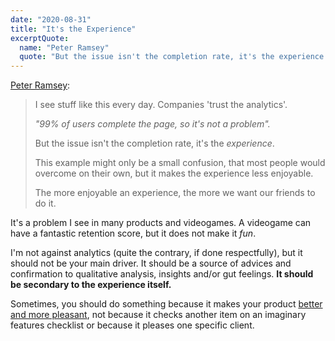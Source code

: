 ```yaml
---
date: "2020-08-31"
title: "It's the Experience"
excerptQuote:
  name: "Peter Ramsey"
  quote: "But the issue isn't the completion rate, it's the experience."
---
```


[Peter Ramsey][article]:

> I see stuff like this every day. Companies 'trust the analytics'.
>
> _"99% of users complete the page, so it's not a problem"._
>
> But the issue isn't the completion rate, it's the _experience_.
>
> This example might only be a small confusion, that most people would overcome on their own, but it makes the experience less enjoyable.
>
> The more enjoyable an experience, the more we want our friends to do it.

It's a problem I see in many products and videogames. A videogame can have a fantastic retention score, but it does not make it _fun_.

I'm not against analytics (quite the contrary, if done respectfully), but it should not be your main driver. It should be a source of advices and confirmation to qualitative analysis, insights and/or gut feelings. **It should be secondary to the experience itself.**

Sometimes, you should do something because it makes your product [better and more pleasant][delight], not because it checks another item on an imaginary features checklist or because it pleases one specific client.


[article]: https://builtformars.co.uk/how-signing-up-to-notion-works/
[delight]: https://matthieuoger.com/2016/03/delight/
